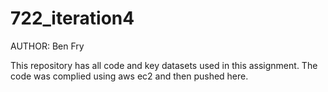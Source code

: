 # 722_iteration4

AUTHOR: Ben Fry

This repository has all code and key datasets used in this assignment. The code was complied using aws ec2 and then pushed here.
